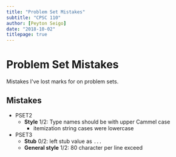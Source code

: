 ```yaml
---
title: "Problem Set Mistakes"
subtitle: "CPSC 110"
author: [Peyton Seigo]
date: "2018-10-02"
titlepage: true
---
```


# Problem Set Mistakes

Mistakes I've lost marks for on problem sets.

## Mistakes

- PSET2
  - **Style** 1/2: Type names should be with upper Cammel case
    - itemization string cases were lowercase
- PSET3
  - **Stub** 0/2: left stub value as `...`
  - **General style** 1/2: 80 character per line exceed

